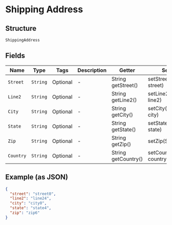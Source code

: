 
# Shipping Address

## Structure

`ShippingAddress`

## Fields

| Name | Type | Tags | Description | Getter | Setter |
|  --- | --- | --- | --- | --- | --- |
| `Street` | `String` | Optional | - | String getStreet() | setStreet(String street) |
| `Line2` | `String` | Optional | - | String getLine2() | setLine2(String line2) |
| `City` | `String` | Optional | - | String getCity() | setCity(String city) |
| `State` | `String` | Optional | - | String getState() | setState(String state) |
| `Zip` | `String` | Optional | - | String getZip() | setZip(String zip) |
| `Country` | `String` | Optional | - | String getCountry() | setCountry(String country) |

## Example (as JSON)

```json
{
  "street": "street0",
  "line2": "line24",
  "city": "city0",
  "state": "state4",
  "zip": "zip6"
}
```

